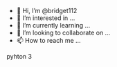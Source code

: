 - 👋 Hi, I’m @bridget112
- 👀 I’m interested in ...
- 🌱 I’m currently learning ...
- 💞️ I’m looking to collaborate on ...
- 📫 How to reach me ...

<!---
bridget112/bridget112 is a ✨ special ✨ repository because its `README.md` (this file) appears on your GitHub profile.
You can click the Preview link to take a look at your changes.
--->pyhton 3


